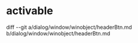 # activable

diff --git a/dialog/window/winobject/headerBtn.md b/dialog/window/winobject/headerBtn.md
